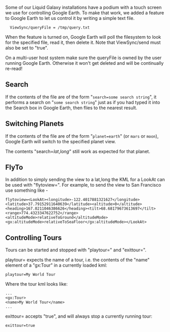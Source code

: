 Some of our Liquid Galaxy installations have a podium with a touch screen we use for controlling Google Earth.  To make that work, we added a feature to Google Earth to let us control it by writing a simple text file.

```
  ViewSync/queryFile = /tmp/query.txt
```

When the feature is turned on, Google Earth will poll the filesystem to look for the specified file, read it, then delete it.  Note that ViewSync/send must also be set to "true".

On a multi-user host system make sure the queryFile is owned by the user running Google Earth. Otherwise it won't get deleted and will be continually re-read!

## Search ##

If the contents of the file are of the form "`search=some search string`", it performs a search on "`some search string`" just as if you had typed it into the Search box in Google Earth, then flies to the nearest result.

## Switching Planets ##

If the contents of the file are of the form "`planet=earth`" (or `mars` or `moon`), Google Earth will switch to the specified planet view.

The contents "search=_lat_,_long_" still work as expected for that planet.

## FlyTo ##

In addition to simply sending the view to a lat,long the KML for a LookAt can be used with "flytoview=". For example, to send the view to San Francisco use something like -

```
flytoview=<LookAt><longitude>-122.4017881321627</longitude><latitude>37.79152911640639</latitude><altitude>0</altitude><heading>167.0211046386626</heading><tilt>68.68179673613697</tilt><range>774.4323347622752</range><altitudeMode>relativeToGround</altitudeMode><gx:altitudeMode>relativeToSeaFloor</gx:altitudeMode></LookAt>
```

## Controlling Tours ##

Tours can be started and stopped with "playtour=" and "exittour=".

playtour= expects the name of a tour, i.e. the contents of the "name" element of a "gx:Tour" in a currently loaded kml:

```
playtour=My World Tour
```

Where the tour kml looks like:

```
...
<gx:Tour>
<name>My World Tour</name>
...
```

exittour= accepts "true", and will always stop a currently running tour:

```
exittour=true
```